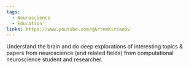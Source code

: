 ```yaml
---
tags:
  - Neuroscience
  - Education
links: https://www.youtube.com/@ArtemKirsanov
---
```

Understand the brain and do deep explorations of interesting topics & papers from neuroscience (and related fields) from computational neuroscience student and researcher. 